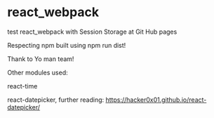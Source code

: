 # react_webpack

test react_webpack with Session Storage at Git Hub pages 



Respecting npm built using npm run dist!

Thank to Yo man team! 


Other modules used:

react-time

react-datepicker, further reading: https://hacker0x01.github.io/react-datepicker/

